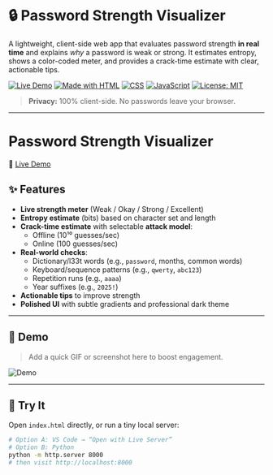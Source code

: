 # 🔒 Password Strength Visualizer

A lightweight, client-side web app that evaluates password strength **in real time** and explains *why* a password is weak or strong. It estimates entropy, shows a color-coded meter, and provides a crack-time estimate with clear, actionable tips.

[![Live Demo](https://img.shields.io/badge/Live%20Demo-Online-brightgreen)](https://dalerrahimov0.github.io/Password-Strength-Visualizer/) 
[![Made with HTML](https://img.shields.io/badge/HTML-5-E34F26?logo=html5&logoColor=white)](#)
[![CSS](https://img.shields.io/badge/CSS-3-1572B6?logo=css3&logoColor=white)](#)
[![JavaScript](https://img.shields.io/badge/JavaScript-ES6-F7DF1E?logo=javascript&logoColor=000)](#)
[![License: MIT](https://img.shields.io/badge/License-MIT-green.svg)](LICENSE)

> **Privacy:** 100% client-side. No passwords leave your browser.

---

# Password Strength Visualizer

🔗 [Live Demo](https://dalerrahimov0.github.io/Password-Strength-Visualizer/)


## ✨ Features

- **Live strength meter** (Weak / Okay / Strong / Excellent)
- **Entropy estimate** (bits) based on character set and length
- **Crack-time estimate** with selectable **attack model**:
  - Offline (10¹⁰ guesses/sec)  
  - Online (100 guesses/sec)
- **Real-world checks**:
  - Dictionary/l33t words (e.g., `password`, months, common words)
  - Keyboard/sequence patterns (e.g., `qwerty`, `abc123`)
  - Repetition runs (e.g., `aaaa`)
  - Year suffixes (e.g., `2025!`)
- **Actionable tips** to improve strength
- **Polished UI** with subtle gradients and professional dark theme

---

## 📸 Demo

> Add a quick GIF or screenshot here to boost engagement.

![Demo](docs/demo.gif)

---

## 🚀 Try It

Open `index.html` directly, or run a tiny local server:

```bash
# Option A: VS Code → “Open with Live Server”
# Option B: Python
python -m http.server 8000
# then visit http://localhost:8000
